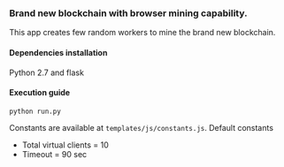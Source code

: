 ### Brand new blockchain with browser mining capability.
This app creates few random workers to mine the brand new blockchain. 

#### Dependencies installation
Python 2.7 and flask

#### Execution guide
`python run.py`

Constants are available at `templates/js/constants.js`. Default constants
* Total virtual clients = 10
* Timeout = 90 sec
